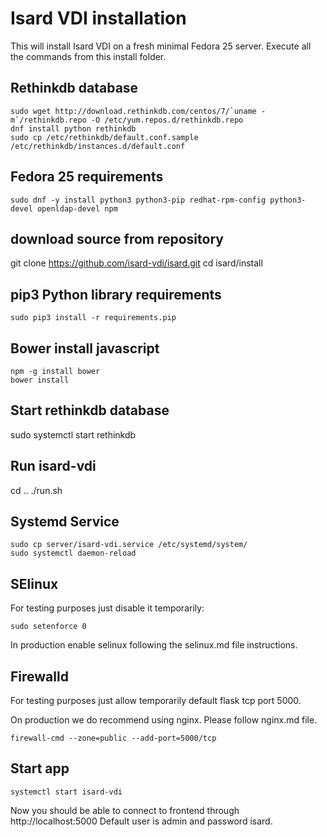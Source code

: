 # Isard VDI installation

This will install Isard VDI on a fresh minimal Fedora 25 server.
Execute all the commands from this install folder.

## Rethinkdb database
```
sudo wget http://download.rethinkdb.com/centos/7/`uname -m`/rethinkdb.repo -O /etc/yum.repos.d/rethinkdb.repo
dnf install python rethinkdb
sudo cp /etc/rethinkdb/default.conf.sample /etc/rethinkdb/instances.d/default.conf
```

## Fedora 25 requirements
```
sudo dnf -y install python3 python3-pip redhat-rpm-config python3-devel openldap-devel npm
```

## download source from repository

git clone https://github.com/isard-vdi/isard.git
cd isard/install

## pip3 Python library requirements
```
sudo pip3 install -r requirements.pip
```

## Bower install javascript
```
npm -g install bower
bower install
```

## Start rethinkdb database
sudo systemctl start rethinkdb

## Run isard-vdi

cd ..
./run.sh 

## Systemd Service
```
sudo cp server/isard-vdi.service /etc/systemd/system/
sudo systemctl daemon-reload
```

## SElinux

For testing purposes just disable it temporarily:
```
sudo setenforce 0
```
In production enable selinux following the selinux.md file instructions.


## Firewalld

For testing purposes just allow temporarily default flask tcp port 5000.

On production we do recommend using nginx. Please follow nginx.md file.
```
firewall-cmd --zone=public --add-port=5000/tcp
```

## Start app
```
systemctl start isard-vdi
```

Now you should be able to connect to frontend through http://localhost:5000
Default user is admin and password isard.
